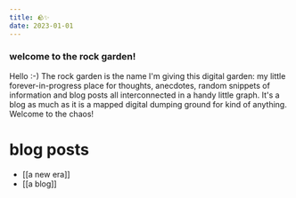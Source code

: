 ```yaml
---
title: 🪨✨
date: 2023-01-01
---
```

### welcome to the rock garden!

Hello :-) The rock garden is the name I'm giving this digital garden: my little forever-in-progress place for thoughts, anecdotes, random snippets of information and blog posts all interconnected in a handy little graph. It's a blog as much as it is a mapped digital dumping ground for kind of anything. Welcome to the chaos!

# blog posts
- [[a new era]]
- [[a blog]]

